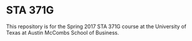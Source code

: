 # STA 371G
This repository is for the Spring 2017 STA 371G course at the University of Texas at Austin McCombs School of Business.
